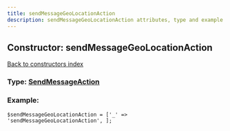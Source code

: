 ```yaml
---
title: sendMessageGeoLocationAction
description: sendMessageGeoLocationAction attributes, type and example
---
```

## Constructor: sendMessageGeoLocationAction  
[Back to constructors index](index.md)






### Type: [SendMessageAction](../types/SendMessageAction.md)


### Example:

```
$sendMessageGeoLocationAction = ['_' => 'sendMessageGeoLocationAction', ];
```  

